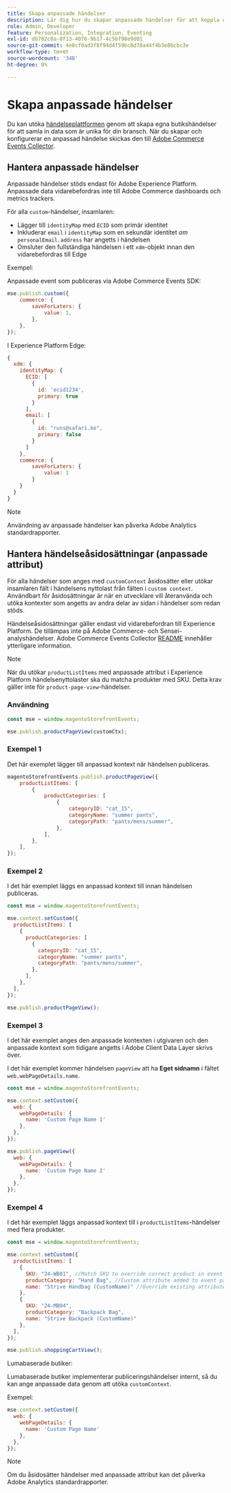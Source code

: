 ```yaml
---
title: Skapa anpassade händelser
description: Lär dig hur du skapar anpassade händelser för att koppla dina Adobe Commerce-data till andra Adobe DX-produkter.
role: Admin, Developer
feature: Personalization, Integration, Eventing
exl-id: db782c0a-8f13-4076-9b17-4c5bf98e9d01
source-git-commit: 4e8cf0ad3f8f94d4f59bc8d78a44f4b3e86cbc3e
workflow-type: tm+mt
source-wordcount: '348'
ht-degree: 0%

---
```


# Skapa anpassade händelser

Du kan utöka [händelseplattformen](events.md) genom att skapa egna butikshändelser för att samla in data som är unika för din bransch. När du skapar och konfigurerar en anpassad händelse skickas den till [Adobe Commerce Events Collector](https://github.com/adobe/commerce-events/tree/main/packages/storefront-events-collector).

## Hantera anpassade händelser

Anpassade händelser stöds endast för Adobe Experience Platform. Anpassade data vidarebefordras inte till Adobe Commerce dashboards och metrics trackers.

För alla `custom`-händelser, insamlaren:

- Lägger till `identityMap` med `ECID` som primär identitet
- Inkluderar `email` i `identityMap` som en sekundär identitet _om_ `personalEmail.address` har angetts i händelsen
- Omsluter den fullständiga händelsen i ett `xdm`-objekt innan den vidarebefordras till Edge

Exempel:

Anpassade event som publiceras via Adobe Commerce Events SDK:

```javascript
mse.publish.custom({
    commerce: {
        saveForLaters: {
            value: 1,
        },
    },
});
```

I Experience Platform Edge:

```javascript
{
  xdm: {
    identityMap: {
      ECID: [
        {
          id: 'ecid1234',
          primary: true
        }
      ],
      email: [
        {
          id: "runs@safari.ke",
          primary: false
        }
      ]
    },
    commerce: {
        saveForLaters: {
            value: 1
        }
    }
  }
}
```

>[!NOTE]
>
> Användning av anpassade händelser kan påverka Adobe Analytics standardrapporter.

## Hantera händelseåsidosättningar (anpassade attribut)

För alla händelser som anges med `customContext` åsidosätter eller utökar insamlaren fält i händelsens nyttolast från fälten i `custom context`. Användbart för åsidosättningar är när en utvecklare vill återanvända och utöka kontexter som angetts av andra delar av sidan i händelser som redan stöds.

Händelseåsidosättningar gäller endast vid vidarebefordran till Experience Platform. De tillämpas inte på Adobe Commerce- och Sensei-analyshändelser. Adobe Commerce Events Collector [README](https://github.com/adobe/commerce-events/blob/e34bcfc0deca8d5ac1f9310fc1ee4c1becf4ffbb/packages/storefront-events-collector/README.md) innehåller ytterligare information.

>[!NOTE]
>
>När du utökar `productListItems` med anpassade attribut i Experience Platform händelsenyttolaster ska du matcha produkter med SKU. Detta krav gäller inte för `product-page-view`-händelser.

### Användning

```javascript
const mse = window.magentoStorefrontEvents;

mse.publish.productPageView(customCtx);
```

### Exempel 1

Det här exemplet lägger till anpassad kontext när händelsen publiceras.

```javascript
magentoStorefrontEvents.publish.productPageView({
    productListItems: [
        {
            productCategories: [
                {
                    categoryID: "cat_15",
                    categoryName: "summer pants",
                    categoryPath: "pants/mens/summer",
                },
            ],
        },
    ],
});
```

### Exempel 2

I det här exemplet läggs en anpassad kontext till innan händelsen publiceras.

```javascript
const mse = window.magentoStorefrontEvents;

mse.context.setCustom({
  productListItems: [
    {
      productCategories: [
        {
          categoryID: "cat_15",
          categoryName: "summer pants",
          categoryPath: "pants/mens/summer",
        },
      ],
    },
  ],
});

mse.publish.productPageView();
```

### Exempel 3

I det här exemplet anges den anpassade kontexten i utgivaren och den anpassade kontext som tidigare angetts i Adobe Client Data Layer skrivs över.

I det här exemplet kommer händelsen `pageView` att ha **Eget sidnamn** i fältet `web.webPageDetails.name`.

```javascript
const mse = window.magentoStorefrontEvents;

mse.context.setCustom({
  web: {
    webPageDetails: {
      name: 'Custom Page Name 1'
    },
  },
});

mse.publish.pageView({
  web: {
    webPageDetails: {
      name: 'Custom Page Name 2'
    },
  },
});
```

### Exempel 4

I det här exemplet läggs anpassad kontext till i `productListItems`-händelser med flera produkter.

```javascript
const mse = window.magentoStorefrontEvents;

mse.context.setCustom({
  productListItems: [
    {
      SKU: "24-WB01", //Match SKU to override correct product in event payload
      productCategory: "Hand Bag", //Custom attribute added to event payload
      name: "Strive Handbag (CustomName)" //Override existing attribute with custom value in event payload
    },
    {
      SKU: "24-MB04",
      productCategory: "Backpack Bag",
      name: "Strive Backpack (CustomName)"
    },
  ],
});

mse.publish.shoppingCartView();
```

Lumabaserade butiker:

Lumabaserade butiker implementerar publiceringshändelser internt, så du kan ange anpassade data genom att utöka `customContext`.

Exempel:

```javascript
mse.context.setCustom({
  web: {
    webPageDetails: {
      name: 'Custom Page Name'
    },
  },
});
```

>[!NOTE]
>
> Om du åsidosätter händelser med anpassade attribut kan det påverka Adobe Analytics standardrapporter.
